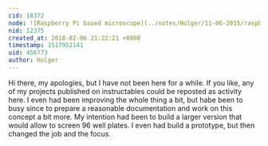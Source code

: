 ```yaml
---
cid: 18372
node: ![Raspberry Pi based microscope](../notes/Holger/11-06-2015/raspberry-pi-based-microscope)
nid: 12375
created_at: 2018-02-06 21:22:21 +0000
timestamp: 1517952141
uid: 456773
author: Holger
---
```


Hi there, 
my apologies, but I have not been here for a while. If you like, any of my projects published on instructables could be reposted as activity here. I even had been improving the whole thing a bit, but habe been to busy since to prepare a reasonable documentation and work on this concept a bit more. My intention had been to build a larger version that would allow to screen 96 well plates. I even had build a prototype, but then changed the job and the focus.